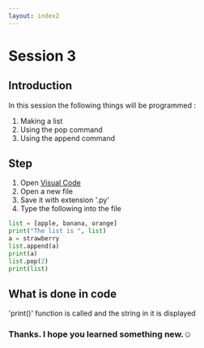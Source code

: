 ```yaml
---
layout: index2
---
```


# Session 3
## Introduction
In this session the following things will be programmed :
1. Making a list
2. Using the pop command
3. Using the append command 
## Step
1.  Open [Visual Code](https://code.visualstudio.com/)
2. Open a new file
3. Save it with extension '.py' 
4. Type the following into the file
 
```python
list = [apple, banana, orange]
print("The list is ", list)
a = strawberry
list.append(a)
print(a)
list.pop(2)
print(list)
```
## What is done in code
'print()' function is called and the string in it is displayed
### Thanks. I hope you learned something new.☺ 
 
 
 
 
 
 
 
 
 
 
 

                    
                    
